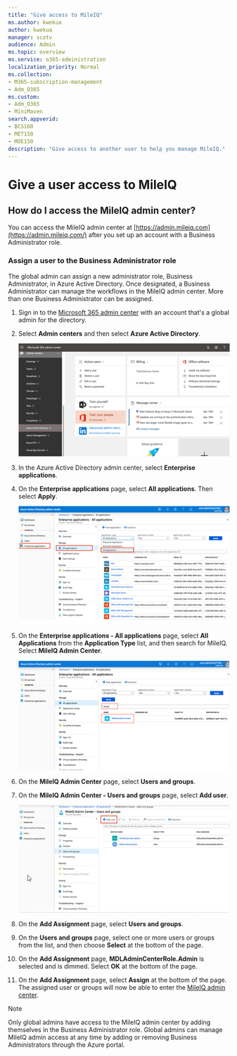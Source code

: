 ```yaml
---
title: "Give access to MileIQ"
ms.author: kwekua
author: kwekua
manager: scotv
audience: Admin
ms.topic: overview
ms.service: o365-administration
localization_priority: Normal
ms.collection: 
- M365-subscription-management 
- Adm_O365
ms.custom:
- Adm_O365
- MiniMaven
search.appverid:
- BCS160
- MET150
- MOE150
description: "Give access to another user to help you manage MileIQ."
---
```


# Give a user access to MileIQ

## How do I access the MileIQ admin center?

You can access the MileIQ admin center at [https://admin.mileiq.com](https://admin.mileiq.com/) after you set up an account with a Business Administrator role. 

### Assign a user to the Business Administrator role

The global admin can assign a new administrator role, Business Administrator, in Azure Active Directory. Once designated, a Business Administrator can manage the workflows in the MileIQ admin center. More than one Business Administrator can be assigned.

1. Sign in to the [Microsoft 365 admin center](https://admin.microsoft.com/) with an account that's a global admin for the directory.
2. Select **Admin centers** and then select **Azure Active Directory**.

    ![Azure Active Directory](media/mileiq-azure-active-directory.png)

3. In the Azure Active Directory admin center, select **Enterprise applications**.
4. On the **Enterprise applications** page, select **All applications**. Then select **Apply**.

    ![Enterprise applications all applications](media/mileiq-enterprise-applications-all.png)

5. On the **Enterprise applications - All applications** page, select **All Applications** from the **Application Type** list, and then search for MileIQ. Select **MileIQ Admin Center**.  

     ![Select MileIQ admin center](media/mileiq-admin-center.png)

6. On the **MileIQ Admin Center** page, select **Users and groups**.  
7. On the **MileIQ Admin Center - Users and groups** page, select **Add user**.

     ![Add user](media/mileiq-add-user.png)

8. On the **Add Assignment** page, select **Users and groups**.  
9. On the **Users and groups** page, select one or more users or groups from the list, and then choose **Select** at the bottom of the page.
10. On the **Add Assignment** page, **MDLAdminCenterRole.Admin** is selected and is dimmed. Select **OK** at the bottom of the page.
11. On the **Add Assignment** page, select **Assign** at the bottom of the page. The assigned user or groups will now be able to enter the [MileIQ admin center](https://admin.mileiq.com).  

> [!NOTE]
> Only global admins have access to the MileIQ admin center by adding themselves in the Business Administrator role. Global admins can manage MileIQ admin access at any time by adding or removing Business Administrators through the Azure portal.
